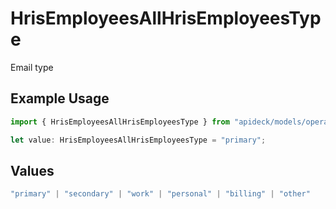 # HrisEmployeesAllHrisEmployeesType

Email type

## Example Usage

```typescript
import { HrisEmployeesAllHrisEmployeesType } from "apideck/models/operations";

let value: HrisEmployeesAllHrisEmployeesType = "primary";
```

## Values

```typescript
"primary" | "secondary" | "work" | "personal" | "billing" | "other"
```